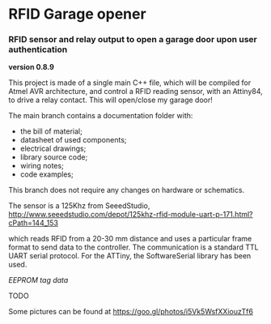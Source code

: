 # RFID Garage opener 
### RFID sensor and relay output to open a garage door upon user authentication  
**version 0.8.9**


This project is made of a single main C++ file, which will be compiled for Atmel AVR 
architecture, and control a RFID reading sensor, with an Attiny84, to drive 
a relay contact. This will open/close my garage door!

The main branch contains a documentation folder with:

* the bill of material;
* datasheet of used components;
* electrical drawings;
* library source code;
* wiring notes;
* code examples;

This branch does not require any changes on hardware or schematics.

The sensor is a 125Khz from SeeedStudio, 
http://www.seeedstudio.com/depot/125khz-rfid-module-uart-p-171.html?cPath=144_153

which reads RFID from a 20-30 mm distance and uses a particular frame format to 
send data to the controller. The communication is a standard TTL UART serial protocol. 
For the ATTiny, the SoftwareSerial library has been used.

*EEPROM tag data* 

TODO

Some pictures can be found at https://goo.gl/photos/i5Vk5WsfXXiouzTf6
